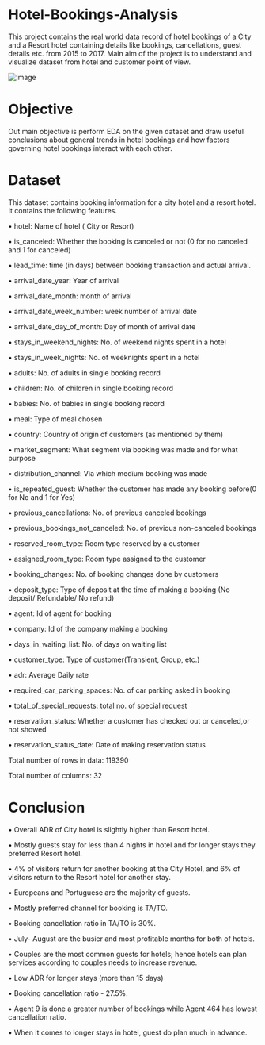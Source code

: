 # Hotel-Bookings-Analysis

This project contains the real world data record of hotel bookings of a City and a Resort hotel containing details like bookings, cancellations, guest details etc. from 2015 to 2017. Main aim of the project is to understand and visualize dataset from hotel and customer point of view.

![image](https://github.com/ajshahdrashti/Hotel-Bookings-Analysis/assets/112719599/bc6a558f-d325-4520-9f69-3b552d6d6613)

# Objective

Out main objective is perform EDA on the given dataset and draw useful conclusions about general trends in hotel bookings and how factors governing hotel bookings interact with each other.

# Dataset 

This dataset contains booking information for a city hotel and a resort hotel. It contains the following features.

•	hotel: Name of hotel ( City or Resort)

•	is_canceled: Whether the booking is canceled or not (0 for no canceled and 1 for canceled)

•	lead_time: time (in days) between booking transaction and actual arrival.

•	arrival_date_year: Year of arrival

•	arrival_date_month: month of arrival

•	arrival_date_week_number: week number of arrival date

•	arrival_date_day_of_month: Day of month of arrival date

•	stays_in_weekend_nights: No. of weekend nights spent in a hotel

•	stays_in_week_nights: No. of weeknights spent in a hotel

•	adults: No. of adults in single booking record

•	children: No. of children in single booking record

•	babies: No. of babies in single booking record

•	meal: Type of meal chosen

•	country: Country of origin of customers (as mentioned by them)

•	market_segment: What segment via booking was made and for what purpose

•	distribution_channel: Via which medium booking was made

•	is_repeated_guest: Whether the customer has made any booking before(0 for No and 1 for Yes)

•	previous_cancellations: No. of previous canceled bookings

•	previous_bookings_not_canceled: No. of previous non-canceled bookings

•	reserved_room_type: Room type reserved by a customer

•	assigned_room_type: Room type assigned to the customer

•	booking_changes: No. of booking changes done by customers

•	deposit_type: Type of deposit at the time of making a booking (No deposit/ Refundable/ No refund)

•	agent: Id of agent for booking

•	company: Id of the company making a booking

•	days_in_waiting_list: No. of days on waiting list

•	customer_type: Type of customer(Transient, Group, etc.)

•	adr: Average Daily rate

•	required_car_parking_spaces: No. of car parking asked in booking

•	total_of_special_requests: total no. of special request

•	reservation_status: Whether a customer has checked out or canceled,or not showed

•	reservation_status_date: Date of making reservation status

Total number of rows in data: 119390

Total number of columns: 32

# Conclusion

•	Overall ADR of City hotel is slightly higher than Resort hotel.

•	Mostly guests stay for less than 4 nights in hotel and for longer stays they preferred Resort hotel.

•	4% of visitors return for another booking at the City Hotel, and 6% of visitors return to the Resort hotel for another stay.

•	Europeans and Portuguese are the majority of guests.

•	Mostly preferred channel for booking is TA/TO.

•	Booking cancellation ratio in TA/TO is 30%.

•	July- August are the busier and most profitable months for both of hotels.

•	Couples are the most common guests for hotels; hence hotels can plan services according to couples needs to increase revenue.

•	Low ADR for longer stays (more than 15 days)

•	Booking cancellation ratio - 27.5%.

•	Agent 9 is done a greater number of bookings while Agent 464 has lowest cancellation ratio.

•	When it comes to longer stays in hotel, guest do plan much in advance.




